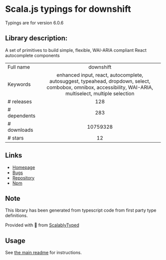 
# Scala.js typings for downshift

Typings are for version 6.0.6

## Library description:
A set of primitives to build simple, flexible, WAI-ARIA compliant React autocomplete components

|                    |                 |
| ------------------ | :-------------: |
| Full name          | downshift |
| Keywords           | enhanced input, react, autocomplete, autosuggest, typeahead, dropdown, select, combobox, omnibox, accessibility, WAI-ARIA, multiselect, multiple selection |
| # releases         | 128 |
| # dependents       | 283 |
| # downloads        | 10759328 |
| # stars            | 12 |

## Links
- [Homepage](https://github.com/downshift-js/downshift#readme)
- [Bugs](https://github.com/downshift-js/downshift/issues)
- [Repository](https://github.com/downshift-js/downshift)
- [Npm](https://www.npmjs.com/package/downshift)
    


## Note
This library has been generated from typescript code from first party type definitions.

Provided with :purple_heart: from [ScalablyTyped](https://github.com/oyvindberg/ScalablyTyped)

## Usage
See [the main readme](../../readme.md) for instructions.


